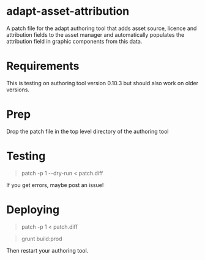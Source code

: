 adapt-asset-attribution
=======================

A patch file for the adapt authoring tool that adds asset source, licence and attribution fields to the asset manager and automatically populates the attribution field in graphic components from this data.

# Requirements
This is testing on authoring tool version 0.10.3 but should also work on older versions. 

# Prep

Drop the patch file in the top level directory of the authoring tool

# Testing

> patch -p 1 --dry-run < patch.diff

If you get errors, maybe post an issue! 

# Deploying

> patch -p 1 < patch.diff

> grunt build:prod

Then restart your authoring tool.
